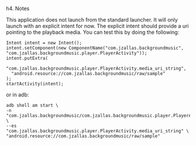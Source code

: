 h4. Notes

This application does not launch from the standard launcher. It will only launch with an explicit intent for now.
The explicit intent should provide a uri pointing to the playback media. You can test this by doing the following:

```
Intent intent = new Intent();
intent.setComponent(new ComponentName("com.jzallas.backgroundmusic", "com.jzallas.backgroundmusic.player.PlayerActivity"));
intent.putExtra(
  "com.jzallas.backgroundmusic.player.PlayerActivity.media_uri_string",
  "android.resource://com.jzallas.backgroundmusic/raw/sample"
);
startActivity(intent);
```

or in adb:
```
adb shell am start \
-n "com.jzallas.backgroundmusic/com.jzallas.backgroundmusic.player.PlayerActivity" \
--es "com.jzallas.backgroundmusic.player.PlayerActivity.media_uri_string" \
"android.resource://com.jzallas.backgroundmusic/raw/sample"
```